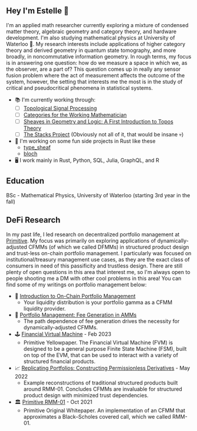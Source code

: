 ## Hey I'm Estelle 🌟

I'm an applied math researcher currently exploring a mixture of condensed matter theory, algebraic geometry and category theory, and hardware development. I'm also studying mathematical physics at University of Waterloo 🌌. My research interests include applications of higher category theory and derived geometry in quantum state tomography, and more broadly, in noncommutative information geometry. In rough terms, my focus is in answering one question: how do we measure a space in which we, as the observer, are a part of? This question comes up in really any sensor fusion problem where the act of measurement affects the outcome of the system, however, the setting that interests me the most is in the study of critical and pseudocritical phenomena in statistical systems.

- 📚 I'm currently working through:
  - [ ] [Topological Signal Processing](https://link.springer.com/book/10.1007/978-3-642-36104-3)
  - [ ] [Categories for the Working Mathematician](https://math.mit.edu/~hrm/palestine/maclane-categories.pdf)
  - [ ] [Sheaves in Geometry and Logic: A First Introduction to Topos Theory](https://link.springer.com/book/10.1007/978-1-4612-0927-0)
  - [ ] [The Stacks Project](https://stacks.math.columbia.edu/browse) (Obviously not all of it, that would be insane 💀)
- 🌱 I'm working on some fun side projects in Rust like these
  - [type_sheaf](https://github.com/Autoparallel/type_sheaf)
  - [bloch](https://github.com/0xEstelle/bloch)
- 🖥️ I work mainly in Rust, Python, SQL, Julia, GraphQL, and R

## Education

BSc - Mathematical Physics, University of Waterloo (starting 3rd year in the fall)

## DeFi Research

In my past life, I led research on decentralized portfolio management at [Primitive](https://www.primitive.xyz/). My focus was primarily on exploring applications of dynamically-adjusted CFMMs (of which we called DFMMs) in structured product design and trust-less on-chain portfolio management. I particularly was focused on institutional/treasury management use cases, as they are the exact class of consumers in need of this passificity and trustless design. There are still plenty of open questions in this area that interest me, so I'm always open to people shooting me a DM with other cool problems in this area! You can find some of my writings on portfolio management below:

- 🥛 [Introduction to On-Chain Portfolio Management](https://www.primitive.xyz/posts/RMMTech)
  - Your liquidity distribution is your portfolio gamma as a CFMM liquidity provider.
- 🍪 [Portfolio Management: Fee Generation in AMMs](https://www.primitive.xyz/blog/fee-growth)
  - The path dependence of fee generation drives the necessity for dynamically-adjusted CFMMs.
- 🕹️ [Financial Virtual Machine](https://www.primitive.xyz/papers/yellow.pdf) - Feb 2023
  - Primitive Yellowpaper. The Financial Virtual Machine (FVM) is designed to be a general purpose Finite State Machine (FSM), built on top of the EVM, that can be used to interact with a variety of structured financial products.
- 📈 [Replicating Portfolios: Constructing Permissionless Derivatives](https://www.primitive.xyz/papers/Constructing_Permissionless_Derivatives.pdf) - May 2022
  - Example reconstructions of traditional structured products built around RMM-01. Concludes CFMMs are invaluable for structured product design with minimized trust dependencies.
- 🏛️ [Primitive RMM-01](https://www.primitive.xyz/papers/Whitepaper.pdf) - Oct 2021
  - Primitive Original Whitepaper. An implementation of an CFMM that approximates a Black–Scholes covered call, which we called RMM-01.
